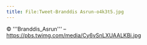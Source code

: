 ```yaml
---
title: File:Tweet-Branddis Asrun-o4k3t5.jpg
---
```


© '''Branddis_Asrun''' – https://pbs.twimg.com/media/Cy6vSnLXUAALKBi.jpg